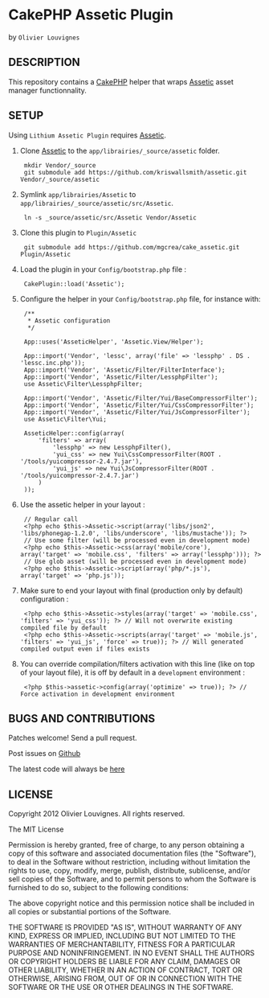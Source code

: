 # CakePHP Assetic Plugin #
by `Olivier Louvignes`

## DESCRIPTION ##

This repository contains a [CakePHP](https://github.com/cakephp/cakephp) helper that wraps [Assetic](https://github.com/kriswallsmith/assetic) asset manager functionnality.

## SETUP ##

Using `Lithium Assetic Plugin` requires [Assetic](https://github.com/kriswallsmith/assetic).

1. Clone [Assetic](https://github.com/kriswallsmith/assetic) to the `app/librairies/_source/assetic` folder.

		mkdir Vendor/_source
		git submodule add https://github.com/kriswallsmith/assetic.git Vendor/_source/assetic

2. Symlink `app/librairies/Assetic` to `app/librairies/_source/assetic/src/Assetic`.

		ln -s _source/assetic/src/Assetic Vendor/Assetic

2. Clone this plugin to `Plugin/Assetic`

		git submodule add https://github.com/mgcrea/cake_assetic.git Plugin/Assetic

3. Load the plugin in your `Config/bootstrap.php` file :

		CakePlugin::load('Assetic');

4. Configure the helper in your `Config/bootstrap.php` file, for instance with:

		/**
		 * Assetic configuration
		 */

		App::uses('AsseticHelper', 'Assetic.View/Helper');

		App::import('Vendor', 'lessc', array('file' => 'lessphp' . DS . 'lessc.inc.php'));
		App::import('Vendor', 'Assetic/Filter/FilterInterface');
		App::import('Vendor', 'Assetic/Filter/LessphpFilter');
		use Assetic\Filter\LessphpFilter;

		App::import('Vendor', 'Assetic/Filter/Yui/BaseCompressorFilter');
		App::import('Vendor', 'Assetic/Filter/Yui/CssCompressorFilter');
		App::import('Vendor', 'Assetic/Filter/Yui/JsCompressorFilter');
		use Assetic\Filter\Yui;

		AsseticHelper::config(array(
			'filters' => array(
				'lessphp' => new LessphpFilter(),
				'yui_css' => new Yui\CssCompressorFilter(ROOT . '/tools/yuicompressor-2.4.7.jar'),
				'yui_js' => new Yui\JsCompressorFilter(ROOT . '/tools/yuicompressor-2.4.7.jar')
			)
		));

5. Use the assetic helper in your layout :

		// Regular call
		<?php echo $this->Assetic->script(array('libs/json2', 'libs/phonegap-1.2.0', 'libs/underscore', 'libs/mustache')); ?>
		// Use some filter (will be processed even in development mode)
		<?php echo $this->Assetic->css(array('mobile/core'), array('target' => 'mobile.css', 'filters' => array('lessphp'))); ?>
		// Use glob asset (will be processed even in development mode)
		<?php echo $this->Assetic->script(array('php/*.js'), array('target' => 'php.js'));

6. Make sure to end your layout with final (production only by default) configuration :

		<?php echo $this->Assetic->styles(array('target' => 'mobile.css', 'filters' => 'yui_css')); ?> // Will not overwrite existing compiled file by default
		<?php echo $this->Assetic->scripts(array('target' => 'mobile.js', 'filters' => 'yui_js', 'force' => true)); ?> // Will generated compiled output even if files exists

7. You can override compilation/filters activation with this line (like on top of your layout file), it is off by default in a `development` environment :

		<?php $this->assetic->config(array('optimize' => true)); ?> // Force activation in development environment


## BUGS AND CONTRIBUTIONS ##

Patches welcome! Send a pull request.

Post issues on [Github](http://github.com/mgcrea/cake_assetic/issues)

The latest code will always be [here](http://github.com/mgcrea/cake_assetic)

## LICENSE ##

Copyright 2012 Olivier Louvignes. All rights reserved.

The MIT License

Permission is hereby granted, free of charge, to any person obtaining a
copy of this software and associated documentation files (the "Software"),
to deal in the Software without restriction, including without limitation
the rights to use, copy, modify, merge, publish, distribute, sublicense,
and/or sell copies of the Software, and to permit persons to whom the
Software is furnished to do so, subject to the following conditions:

The above copyright notice and this permission notice shall be included in
all copies or substantial portions of the Software.

THE SOFTWARE IS PROVIDED "AS IS", WITHOUT WARRANTY OF ANY KIND, EXPRESS OR
IMPLIED, INCLUDING BUT NOT LIMITED TO THE WARRANTIES OF MERCHANTABILITY,
FITNESS FOR A PARTICULAR PURPOSE AND NONINFRINGEMENT. IN NO EVENT SHALL THE
AUTHORS OR COPYRIGHT HOLDERS BE LIABLE FOR ANY CLAIM, DAMAGES OR OTHER
LIABILITY, WHETHER IN AN ACTION OF CONTRACT, TORT OR OTHERWISE, ARISING
FROM, OUT OF OR IN CONNECTION WITH THE SOFTWARE OR THE USE OR OTHER
DEALINGS IN THE SOFTWARE.
